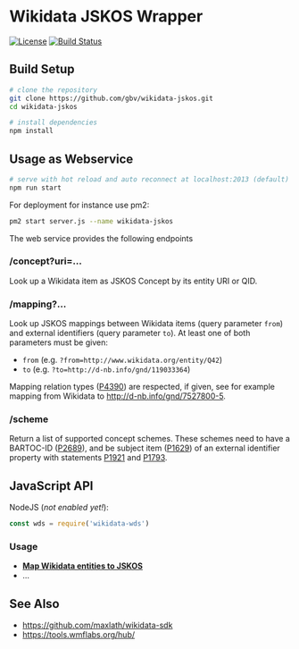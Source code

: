 # Wikidata JSKOS Wrapper

[![License](https://img.shields.io/badge/license-MIT-blue.svg)](https://opensource.org/licenses/MIT)
[![Build Status](https://travis-ci.org/gbv/wikidata-jskos.svg?branch=master)](https://travis-ci.org/gbv/wikidata-jskos)

## Build Setup

``` bash
# clone the repository
git clone https://github.com/gbv/wikidata-jskos.git
cd wikidata-jskos

# install dependencies
npm install
```

## Usage as Webservice

```bash
# serve with hot reload and auto reconnect at localhost:2013 (default)
npm run start
```

For deployment for instance use pm2:

```bash
pm2 start server.js --name wikidata-jskos
```

The web service provides the following endpoints

### /concept?uri=...

Look up a Wikidata item as JSKOS Concept by its entity URI or QID.

### /mapping?...

Look up JSKOS mappings between Wikidata items (query parameter `from`) and
external identifiers (query parameter `to`). At least one of both parameters
must be given:

* `from` (e.g. `?from=http://www.wikidata.org/entity/Q42`)
* `to` (e.g. `?to=http://d-nb.info/gnd/119033364`)

Mapping relation types ([P4390]) are respected, if given, see for example
mapping from Wikidata to <http://d-nb.info/gnd/7527800-5>.

[P1921]: http://www.wikidata.org/entity/P1921
[P1793]: http://www.wikidata.org/entity/P1793
[P1629]: http://www.wikidata.org/entity/P1629
[P2689]: http://www.wikidata.org/entity/P2689
[P4390]: http://www.wikidata.org/entity/P2689

### /scheme

Return a list of supported concept schemes. These schemes need to have a
BARTOC-ID ([P2689]), and be subject item ([P1629]) of an external identifier
property with statements [P1921] and [P1793].

## JavaScript API

NodeJS (*not enabled yet!*):

```js
const wds = require('wikidata-wds')
```

### Usage

* **[Map Wikidata entities to JSKOS](docs/entities.md)**
* ...


## See Also

* <https://github.com/maxlath/wikidata-sdk>
* <https://tools.wmflabs.org/hub/>
